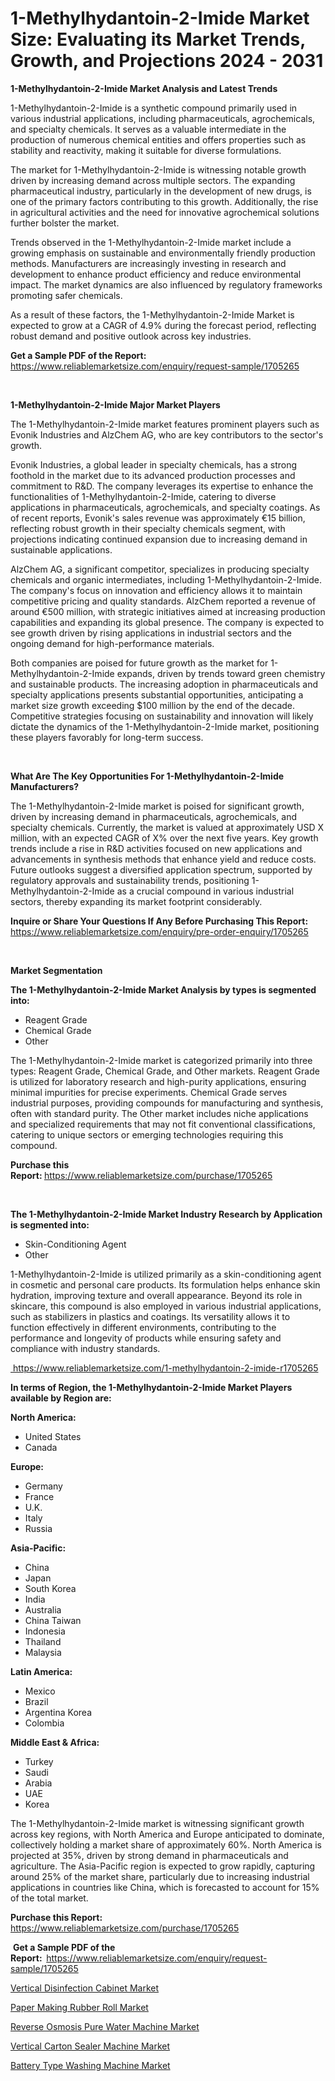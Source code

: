 <p><h1>1-Methylhydantoin-2-Imide Market Size: Evaluating its Market Trends, Growth, and Projections 2024 - 2031</h1></p><p><strong>1-Methylhydantoin-2-Imide Market Analysis and Latest Trends</strong></p>
<p><p>1-Methylhydantoin-2-Imide is a synthetic compound primarily used in various industrial applications, including pharmaceuticals, agrochemicals, and specialty chemicals. It serves as a valuable intermediate in the production of numerous chemical entities and offers properties such as stability and reactivity, making it suitable for diverse formulations.</p><p>The market for 1-Methylhydantoin-2-Imide is witnessing notable growth driven by increasing demand across multiple sectors. The expanding pharmaceutical industry, particularly in the development of new drugs, is one of the primary factors contributing to this growth. Additionally, the rise in agricultural activities and the need for innovative agrochemical solutions further bolster the market.</p><p>Trends observed in the 1-Methylhydantoin-2-Imide market include a growing emphasis on sustainable and environmentally friendly production methods. Manufacturers are increasingly investing in research and development to enhance product efficiency and reduce environmental impact. The market dynamics are also influenced by regulatory frameworks promoting safer chemicals.</p><p>As a result of these factors, the 1-Methylhydantoin-2-Imide Market is expected to grow at a CAGR of 4.9% during the forecast period, reflecting robust demand and positive outlook across key industries.</p></p>
<p><strong>Get a Sample PDF of the Report:&nbsp;</strong> <a href="https://www.reliablemarketsize.com/enquiry/request-sample/1705265?utm_campaign=1779&utm_medium=2&utm_source=Github&utm_content=ia&utm_term=21102024&utm_id=1-methylhydantoin-2-imide">https://www.reliablemarketsize.com/enquiry/request-sample/1705265</a></p>
<p>&nbsp;</p>
<p><strong>1-Methylhydantoin-2-Imide Major Market Players</strong></p>
<p><p>The 1-Methylhydantoin-2-Imide market features prominent players such as Evonik Industries and AlzChem AG, who are key contributors to the sector's growth. </p><p>Evonik Industries, a global leader in specialty chemicals, has a strong foothold in the market due to its advanced production processes and commitment to R&D. The company leverages its expertise to enhance the functionalities of 1-Methylhydantoin-2-Imide, catering to diverse applications in pharmaceuticals, agrochemicals, and specialty coatings. As of recent reports, Evonik's sales revenue was approximately €15 billion, reflecting robust growth in their specialty chemicals segment, with projections indicating continued expansion due to increasing demand in sustainable applications.</p><p>AlzChem AG, a significant competitor, specializes in producing specialty chemicals and organic intermediates, including 1-Methylhydantoin-2-Imide. The company's focus on innovation and efficiency allows it to maintain competitive pricing and quality standards. AlzChem reported a revenue of around €500 million, with strategic initiatives aimed at increasing production capabilities and expanding its global presence. The company is expected to see growth driven by rising applications in industrial sectors and the ongoing demand for high-performance materials.</p><p>Both companies are poised for future growth as the market for 1-Methylhydantoin-2-Imide expands, driven by trends toward green chemistry and sustainable products. The increasing adoption in pharmaceuticals and specialty applications presents substantial opportunities, anticipating a market size growth exceeding $100 million by the end of the decade. Competitive strategies focusing on sustainability and innovation will likely dictate the dynamics of the 1-Methylhydantoin-2-Imide market, positioning these players favorably for long-term success.</p></p>
<p>&nbsp;</p>
<p><strong>What Are The Key Opportunities For 1-Methylhydantoin-2-Imide Manufacturers?</strong></p>
<p><p>The 1-Methylhydantoin-2-Imide market is poised for significant growth, driven by increasing demand in pharmaceuticals, agrochemicals, and specialty chemicals. Currently, the market is valued at approximately USD X million, with an expected CAGR of X% over the next five years. Key growth trends include a rise in R&D activities focused on new applications and advancements in synthesis methods that enhance yield and reduce costs. Future outlooks suggest a diversified application spectrum, supported by regulatory approvals and sustainability trends, positioning 1-Methylhydantoin-2-Imide as a crucial compound in various industrial sectors, thereby expanding its market footprint considerably.</p></p>
<p><strong>Inquire or Share Your Questions If Any Before Purchasing This Report:</strong> <a href="https://www.reliablemarketsize.com/enquiry/pre-order-enquiry/1705265?utm_campaign=1779&utm_medium=2&utm_source=Github&utm_content=ia&utm_term=21102024&utm_id=1-methylhydantoin-2-imide">https://www.reliablemarketsize.com/enquiry/pre-order-enquiry/1705265</a></p>
<p>&nbsp;</p>
<p><strong>Market Segmentation</strong></p>
<p><strong>The 1-Methylhydantoin-2-Imide Market Analysis by types is segmented into:</strong></p>
<p><ul><li>Reagent Grade</li><li>Chemical Grade</li><li>Other</li></ul></p>
<p><p>The 1-Methylhydantoin-2-Imide market is categorized primarily into three types: Reagent Grade, Chemical Grade, and Other markets. Reagent Grade is utilized for laboratory research and high-purity applications, ensuring minimal impurities for precise experiments. Chemical Grade serves industrial purposes, providing compounds for manufacturing and synthesis, often with standard purity. The Other market includes niche applications and specialized requirements that may not fit conventional classifications, catering to unique sectors or emerging technologies requiring this compound.</p></p>
<p><strong>Purchase this Report:&nbsp;</strong><a href="https://www.reliablemarketsize.com/purchase/1705265?utm_campaign=1779&utm_medium=2&utm_source=Github&utm_content=ia&utm_term=21102024&utm_id=1-methylhydantoin-2-imide">https://www.reliablemarketsize.com/purchase/1705265</a></p>
<p>&nbsp;</p>
<p><strong>The 1-Methylhydantoin-2-Imide Market Industry Research by Application is segmented into:</strong></p>
<p><ul><li>Skin-Conditioning Agent</li><li>Other</li></ul></p>
<p><p>1-Methylhydantoin-2-Imide is utilized primarily as a skin-conditioning agent in cosmetic and personal care products. Its formulation helps enhance skin hydration, improving texture and overall appearance. Beyond its role in skincare, this compound is also employed in various industrial applications, such as stabilizers in plastics and coatings. Its versatility allows it to function effectively in different environments, contributing to the performance and longevity of products while ensuring safety and compliance with industry standards.</p></p>
<p><a href="https://www.reliablemarketsize.com/1-methylhydantoin-2-imide-r1705265?utm_campaign=1779&utm_medium=2&utm_source=Github&utm_content=ia&utm_term=21102024&utm_id=1-methylhydantoin-2-imide">&nbsp;https://www.reliablemarketsize.com/1-methylhydantoin-2-imide-r1705265</a></p>
<p><strong>In terms of Region, the 1-Methylhydantoin-2-Imide Market Players available by Region are:</strong></p>
<p>
    <p> <strong> North America: </strong>
        <ul>
            <li>United States</li>
            <li>Canada</li>
        </ul>
        </p> 
    <p> <strong> Europe: </strong>
        <ul>
            <li>Germany</li>
            <li>France</li>
            <li>U.K.</li>
            <li>Italy</li>
            <li>Russia</li>
        </ul>
        </p> 
    <p> <strong> Asia-Pacific: </strong>
        <ul>
            <li>China</li>
            <li>Japan</li>
            <li>South Korea</li>
            <li>India</li>
            <li>Australia</li>
            <li>China Taiwan</li>
            <li>Indonesia</li>
            <li>Thailand</li>
            <li>Malaysia</li>
        </ul>
        </p> 
    <p> <strong> Latin America: </strong>
        <ul>
            <li>Mexico</li>
            <li>Brazil</li>
            <li>Argentina Korea</li>
            <li>Colombia</li>
        </ul>
        </p> 
    <p> <strong> Middle East & Africa: </strong>
        <ul>
            <li>Turkey</li>
            <li>Saudi</li>
            <li>Arabia</li>
            <li>UAE</li>
            <li>Korea</li>
        </ul>
    </p>
    </p>
<p><p>The 1-Methylhydantoin-2-Imide market is witnessing significant growth across key regions, with North America and Europe anticipated to dominate, collectively holding a market share of approximately 60%. North America is projected at 35%, driven by strong demand in pharmaceuticals and agriculture. The Asia-Pacific region is expected to grow rapidly, capturing around 25% of the market share, particularly due to increasing industrial applications in countries like China, which is forecasted to account for 15% of the total market.</p></p>
<p><strong>Purchase this Report: </strong><a href="https://www.reliablemarketsize.com/purchase/1705265?utm_campaign=1779&utm_medium=2&utm_source=Github&utm_content=ia&utm_term=21102024&utm_id=1-methylhydantoin-2-imide">https://www.reliablemarketsize.com/purchase/1705265</a></p>
<p>&nbsp;<strong>Get a Sample PDF of the Report:&nbsp;&nbsp;</strong><a href="https://www.reliablemarketsize.com/enquiry/request-sample/1705265?utm_campaign=1779&utm_medium=2&utm_source=Github&utm_content=ia&utm_term=21102024&utm_id=1-methylhydantoin-2-imide">https://www.reliablemarketsize.com/enquiry/request-sample/1705265</a></p>
<p><strong></strong></p>
<p><p><a href="https://www.linkedin.com/pulse/vertical-disinfection-cabinet-market-research-report-exploring-yr5lf?utm_campaign=1779&utm_medium=2&utm_source=Github&utm_content=ia&utm_term=21102024&utm_id=1-methylhydantoin-2-imide">Vertical Disinfection Cabinet Market</a></p><p><a href="https://www.linkedin.com/pulse/strategic-insights-global-paper-making-rubber-roll-market-nmf8f?utm_campaign=1779&utm_medium=2&utm_source=Github&utm_content=ia&utm_term=21102024&utm_id=1-methylhydantoin-2-imide">Paper Making Rubber Roll Market</a></p><p><a href="https://www.linkedin.com/pulse/driving-forces-global-reverse-osmosis-pure-water-machine-hlwif?utm_campaign=1779&utm_medium=2&utm_source=Github&utm_content=ia&utm_term=21102024&utm_id=1-methylhydantoin-2-imide">Reverse Osmosis Pure Water Machine Market</a></p><p><a href="https://www.linkedin.com/pulse/vertical-carton-sealer-machine-market-refracting-trends-31prf?utm_campaign=1779&utm_medium=2&utm_source=Github&utm_content=ia&utm_term=21102024&utm_id=1-methylhydantoin-2-imide">Vertical Carton Sealer Machine Market</a></p><p><a href="https://www.linkedin.com/pulse/booming-battery-type-washing-machine-market-sector-analysis-atluf?utm_campaign=1779&utm_medium=2&utm_source=Github&utm_content=ia&utm_term=21102024&utm_id=1-methylhydantoin-2-imide">Battery Type Washing Machine Market</a></p></p>